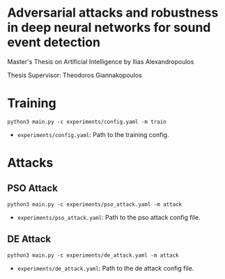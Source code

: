 # Adversarial attacks and robustness in deep neural networks for sound event detection
Master's Thesis on Artificial Intelligence by Ilias Alexandropoulos

Thesis Supervisor: Theodoros Giannakopoulos

# Training

```
python3 main.py -c experiments/config.yaml -m train
```
- `experiments/config.yaml`: Path to the training config. 

# Attacks

## PSO Attack
```
python3 main.py -c experiments/pso_attack.yaml -m attack
```
- `experiments/pso_attack.yaml`: Path to the pso attack config file.

## DE Attack
```
python3 main.py -c experiments/de_attack.yaml -m attack
```
- `experiments/de_attack.yaml`: Path to the de attack config file.

